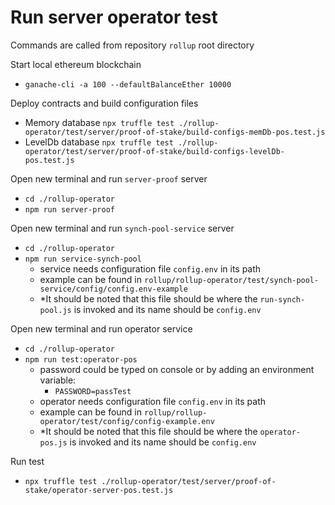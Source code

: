 # Run server operator test
Commands are called from repository `rollup` root directory

Start local ethereum blockchain
  - `ganache-cli -a 100 --defaultBalanceEther 10000`

Deploy contracts and build configuration files
  - Memory database 
    `npx truffle test ./rollup-operator/test/server/proof-of-stake/build-configs-memDb-pos.test.js`
  - LevelDb database
    `npx truffle test ./rollup-operator/test/server/proof-of-stake/build-configs-levelDb-pos.test.js`

Open new terminal and run `server-proof` server
  - `cd ./rollup-operator`
  - `npm run server-proof`

Open new terminal and run `synch-pool-service` server
  - `cd ./rollup-operator`
  - `npm run service-synch-pool`
    - service needs configuration file `config.env` in its path
    - example can be found in `rollup/rollup-operator/test/synch-pool-service/config/config.env-example`
    - *It should be noted that this file should be where the `run-synch-pool.js` is invoked and its name should be `config.env`

Open new terminal and run operator service
  - `cd ./rollup-operator`
  - `npm run test:operator-pos`
    - password could be typed on console or by adding an environment variable:
      - `PASSWORD=passTest`
    - operator needs configuration file `config.env` in its path
    - example can be found in `rollup/rollup-operator/test/config/config-example.env`
    - *It should be noted that this file should be where the `operator-pos.js` is invoked and its name should be `config.env` 

Run test 
  - `npx truffle test ./rollup-operator/test/server/proof-of-stake/operator-server-pos.test.js`